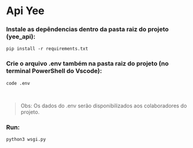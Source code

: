 # Api Yee

### Instale as depêndencias dentro da pasta raiz do projeto (yee_api):

```
pip install -r requirements.txt
```

### Crie o arquivo .env também na pasta raiz do projeto (no terminal PowerShell do Vscode):

```
code .env
```
<br>

> Obs: Os dados do .env serão disponibilizados aos colaboradores do projeto.

### Run:

```
python3 wsgi.py
```
<br>
